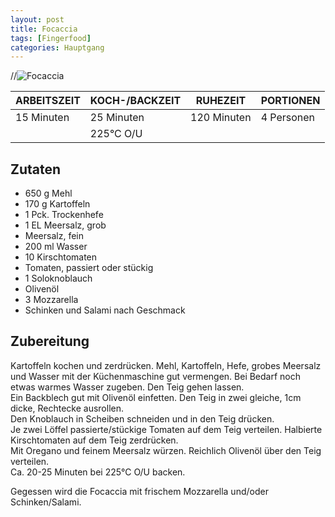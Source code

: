 ```yaml
---
layout: post
title: Focaccia
tags: [Fingerfood]
categories: Hauptgang
---
```



//![Focaccia](/assets/images/Focaccia.jpg)

| ARBEITSZEIT | KOCH-/BACKZEIT | RUHEZEIT | PORTIONEN |
|--------------|--------------|--------------|--------------|
| 15 Minuten | 25 Minuten | 120 Minuten | 4 Personen |  
|| 225°C O/U ||||


## Zutaten
* 650 g Mehl  
* 170 g Kartoffeln  
* 1 Pck. Trockenhefe    
* 1 EL Meersalz, grob  
* Meersalz, fein         
* 200 ml Wasser    
* 10 Kirschtomaten  
* Tomaten, passiert oder stückig    
* 1 Soloknoblauch  
* Olivenöl   
* 3 Mozzarella  
* Schinken und Salami nach Geschmack      
  

## Zubereitung
Kartoffeln kochen und zerdrücken. 
Mehl, Kartoffeln, Hefe, grobes Meersalz und Wasser mit der Küchenmaschine gut vermengen. Bei Bedarf noch etwas warmes Wasser zugeben. Den Teig gehen lassen.  
Ein Backblech gut mit Olivenöl einfetten. Den Teig in zwei gleiche, 1cm dicke, Rechtecke ausrollen.  
Den Knoblauch in Scheiben schneiden und in den Teig drücken.  
Je zwei Löffel passierte/stückige Tomaten auf dem Teig verteilen. Halbierte Kirschtomaten auf dem Teig zerdrücken.  
Mit Oregano und feinem Meersalz würzen. Reichlich Olivenöl über den Teig verteilen.  
Ca. 20-25 Minuten bei 225°C O/U backen.  

Gegessen wird die Focaccia mit frischem Mozzarella und/oder Schinken/Salami. 






